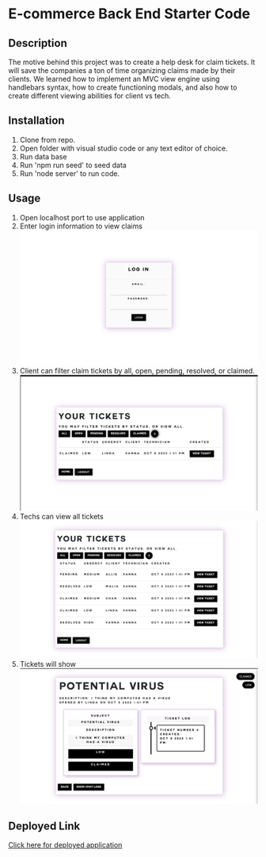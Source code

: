 # E-commerce Back End Starter Code

## Description
The motive behind this project was to create a help desk for claim tickets. It will save the companies a ton of time organizing claims made by their clients. We learned how to implement an MVC view engine using handlebars syntax, how to create functioning modals, and also how to create different viewing abilities for client vs tech. 
 
## Installation
1. Clone from repo.
2. Open folder with visual studio code or any text editor of choice.
3. Run data base
4. Run 'npm run seed' to seed data
5. Run 'node server' to run code.

## Usage
1. Open localhost port to use application
2. Enter login information to view claims
![Screenshot of login screen](./public/assets/images/LoginView.png)
3. Client can filter claim tickets by all, open, pending, resolved, or claimed.
![Screenshot of client view](./public/assets/images/ClientView.png)
4. Techs can view all tickets
![Screenshot of tech view](./public/assets/images/TechView.png)
5. Tickets will show 
![Screenshot of ticket view](./public/assets/images/TicketView.png)

## Deployed Link
[Click here for deployed application]()